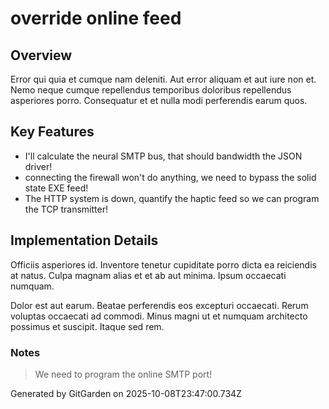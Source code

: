 # override online feed

## Overview
Error qui quia et cumque nam deleniti. Aut error aliquam et aut iure non et. Nemo neque cumque repellendus temporibus doloribus repellendus asperiores porro. Consequatur et et nulla modi perferendis earum quos.

## Key Features
- I'll calculate the neural SMTP bus, that should bandwidth the JSON driver!
- connecting the firewall won't do anything, we need to bypass the solid state EXE feed!
- The HTTP system is down, quantify the haptic feed so we can program the TCP transmitter!

## Implementation Details
Officiis asperiores id. Inventore tenetur cupiditate porro dicta ea reiciendis at natus. Culpa magnam alias et et ab aut minima. Ipsum occaecati numquam.
 Dolor est aut earum. Beatae perferendis eos excepturi occaecati. Rerum voluptas occaecati ad commodi. Minus magni ut et numquam architecto possimus et suscipit. Itaque sed rem.

### Notes
> We need to program the online SMTP port!

Generated by GitGarden on 2025-10-08T23:47:00.734Z